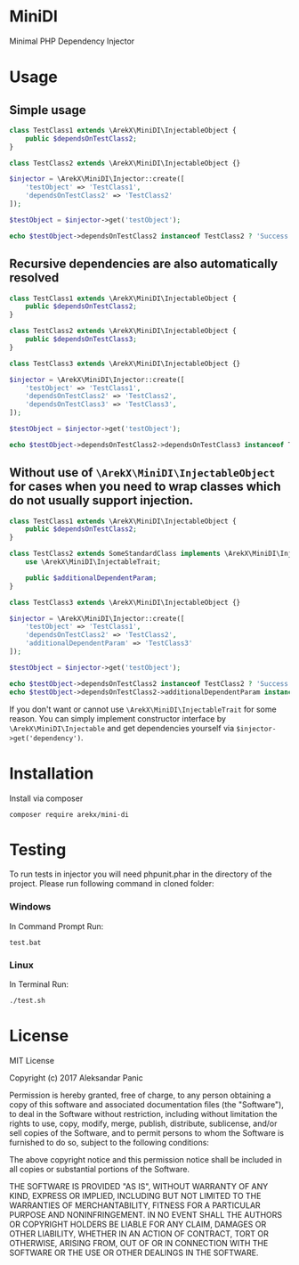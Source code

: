 # MiniDI
Minimal PHP Dependency Injector

# Usage

## Simple usage

```php
class TestClass1 extends \ArekX\MiniDI\InjectableObject {
	public $dependsOnTestClass2;
}

class TestClass2 extends \ArekX\MiniDI\InjectableObject {}

$injector = \ArekX\MiniDI\Injector::create([
	'testObject' => 'TestClass1',
	'dependsOnTestClass2' => 'TestClass2'
]);

$testObject = $injector->get('testObject');

echo $testObject->dependsOnTestClass2 instanceof TestClass2 ? 'Success!' : 'Fail'; // Outputs Success!
```

## Recursive dependencies are also automatically resolved

```php
class TestClass1 extends \ArekX\MiniDI\InjectableObject {
	public $dependsOnTestClass2;
}

class TestClass2 extends \ArekX\MiniDI\InjectableObject {
	public $dependsOnTestClass3;
}

class TestClass3 extends \ArekX\MiniDI\InjectableObject {}

$injector = \ArekX\MiniDI\Injector::create([
	'testObject' => 'TestClass1',
	'dependsOnTestClass2' => 'TestClass2',
	'dependsOnTestClass3' => 'TestClass3',
]);

$testObject = $injector->get('testObject');

echo $testObject->dependsOnTestClass2->dependsOnTestClass3 instanceof TestClass3 ? 'Success!' : 'Fail'; // Outputs Success!
```

## Without use of `\ArekX\MiniDI\InjectableObject` for cases when you need to wrap classes which do not usually support injection.

```php
class TestClass1 extends \ArekX\MiniDI\InjectableObject {
	public $dependsOnTestClass2;
}

class TestClass2 extends SomeStandardClass implements \ArekX\MiniDI\Injectable {
	use \ArekX\MiniDI\InjectableTrait;

	public $additionalDependentParam;
}

class TestClass3 extends \ArekX\MiniDI\InjectableObject {}

$injector = \ArekX\MiniDI\Injector::create([
	'testObject' => 'TestClass1',
	'dependsOnTestClass2' => 'TestClass2',
	'additionalDependentParam' => 'TestClass3'
]);

$testObject = $injector->get('testObject');

echo $testObject->dependsOnTestClass2 instanceof TestClass2 ? 'Success!' : 'Fail'; // Outputs Success!
echo $testObject->dependsOnTestClass2->additionalDependentParam instanceof TestClass3 ? 'Success!' : 'Fail'; // Outputs Success!
```

If you don't want or cannot use `\ArekX\MiniDI\InjectableTrait` for some reason. You can simply implement constructor interface by `\ArekX\MiniDI\Injectable` 
and get dependencies yourself via `$injector->get('dependency')`.

# Installation

Install via composer

	composer require arekx/mini-di

# Testing

To run tests in injector you will need phpunit.phar in the directory of the project. 
Please run following command in cloned folder:

### Windows

In Command Prompt Run:

	test.bat

### Linux

In Terminal Run:

	./test.sh

# License

MIT License

Copyright (c) 2017 Aleksandar Panic

Permission is hereby granted, free of charge, to any person obtaining a copy
of this software and associated documentation files (the "Software"), to deal
in the Software without restriction, including without limitation the rights
to use, copy, modify, merge, publish, distribute, sublicense, and/or sell
copies of the Software, and to permit persons to whom the Software is
furnished to do so, subject to the following conditions:

The above copyright notice and this permission notice shall be included in all
copies or substantial portions of the Software.

THE SOFTWARE IS PROVIDED "AS IS", WITHOUT WARRANTY OF ANY KIND, EXPRESS OR
IMPLIED, INCLUDING BUT NOT LIMITED TO THE WARRANTIES OF MERCHANTABILITY,
FITNESS FOR A PARTICULAR PURPOSE AND NONINFRINGEMENT. IN NO EVENT SHALL THE
AUTHORS OR COPYRIGHT HOLDERS BE LIABLE FOR ANY CLAIM, DAMAGES OR OTHER
LIABILITY, WHETHER IN AN ACTION OF CONTRACT, TORT OR OTHERWISE, ARISING FROM,
OUT OF OR IN CONNECTION WITH THE SOFTWARE OR THE USE OR OTHER DEALINGS IN THE
SOFTWARE.